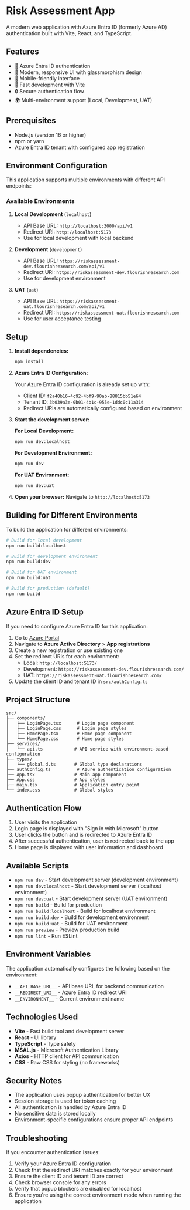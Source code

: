 # Risk Assessment App

A modern web application with Azure Entra ID (formerly Azure AD) authentication built with Vite, React, and TypeScript.

## Features

- 🔐 Azure Entra ID authentication
- 🎨 Modern, responsive UI with glassmorphism design
- 📱 Mobile-friendly interface
- 🚀 Fast development with Vite
- 🔒 Secure authentication flow
- 🌍 Multi-environment support (Local, Development, UAT)

## Prerequisites

- Node.js (version 16 or higher)
- npm or yarn
- Azure Entra ID tenant with configured app registration

## Environment Configuration

This application supports multiple environments with different API endpoints:

### Available Environments

1. **Local Development** (`localhost`)
   - API Base URL: `http://localhost:3000/api/v1`
   - Redirect URI: `http://localhost:5173`
   - Use for local development with local backend

2. **Development** (`development`)
   - API Base URL: `https://riskassessment-dev.flourishresearch.com/api/v1`
   - Redirect URI: `https://riskassessment-dev.flourishresearch.com`
   - Use for development environment

3. **UAT** (`uat`)
   - API Base URL: `https://riskassessment-uat.flourishresearch.com/api/v1`
   - Redirect URI: `https://riskassessment-uat.flourishresearch.com`
   - Use for user acceptance testing

## Setup

1. **Install dependencies:**
   ```bash
   npm install
   ```

2. **Azure Entra ID Configuration:**
   
   Your Azure Entra ID configuration is already set up with:
   - Client ID: `f2a40b16-4c92-4bf9-90ab-88815bb51e64`
   - Tenant ID: `3b039a3e-0b01-4b1c-955e-1ddc0c11a314`
   - Redirect URIs are automatically configured based on environment

3. **Start the development server:**

   **For Local Development:**
   ```bash
   npm run dev:localhost
   ```

   **For Development Environment:**
   ```bash
   npm run dev
   ```

   **For UAT Environment:**
   ```bash
   npm run dev:uat
   ```

4. **Open your browser:**
   Navigate to `http://localhost:5173`

## Building for Different Environments

To build the application for different environments:

```bash
# Build for local development
npm run build:localhost

# Build for development environment
npm run build:dev

# Build for UAT environment
npm run build:uat

# Build for production (default)
npm run build
```

## Azure Entra ID Setup

If you need to configure Azure Entra ID for this application:

1. Go to [Azure Portal](https://portal.azure.com)
2. Navigate to **Azure Active Directory** > **App registrations**
3. Create a new registration or use existing one
4. Set the redirect URIs for each environment:
   - Local: `http://localhost:5173/`
   - Development: `https://riskassessment-dev.flourishresearch.com/`
   - UAT: `https://riskassessment-uat.flourishresearch.com/`
5. Update the client ID and tenant ID in `src/authConfig.ts`

## Project Structure

```
src/
├── components/
│   ├── LoginPage.tsx      # Login page component
│   ├── LoginPage.css      # Login page styles
│   ├── HomePage.tsx       # Home page component
│   └── HomePage.css       # Home page styles
├── services/
│   └── api.ts            # API service with environment-based configuration
├── types/
│   └── global.d.ts       # Global type declarations
├── authConfig.ts          # Azure authentication configuration
├── App.tsx               # Main app component
├── App.css               # App styles
├── main.tsx              # Application entry point
└── index.css             # Global styles
```

## Authentication Flow

1. User visits the application
2. Login page is displayed with "Sign in with Microsoft" button
3. User clicks the button and is redirected to Azure Entra ID
4. After successful authentication, user is redirected back to the app
5. Home page is displayed with user information and dashboard

## Available Scripts

- `npm run dev` - Start development server (development environment)
- `npm run dev:localhost` - Start development server (localhost environment)
- `npm run dev:uat` - Start development server (UAT environment)
- `npm run build` - Build for production
- `npm run build:localhost` - Build for localhost environment
- `npm run build:dev` - Build for development environment
- `npm run build:uat` - Build for UAT environment
- `npm run preview` - Preview production build
- `npm run lint` - Run ESLint

## Environment Variables

The application automatically configures the following based on the environment:

- `__API_BASE_URL__` - API base URL for backend communication
- `__REDIRECT_URI__` - Azure Entra ID redirect URI
- `__ENVIRONMENT__` - Current environment name

## Technologies Used

- **Vite** - Fast build tool and development server
- **React** - UI library
- **TypeScript** - Type safety
- **MSAL.js** - Microsoft Authentication Library
- **Axios** - HTTP client for API communication
- **CSS** - Raw CSS for styling (no frameworks)

## Security Notes

- The application uses popup authentication for better UX
- Session storage is used for token caching
- All authentication is handled by Azure Entra ID
- No sensitive data is stored locally
- Environment-specific configurations ensure proper API endpoints

## Troubleshooting

If you encounter authentication issues:

1. Verify your Azure Entra ID configuration
2. Check that the redirect URI matches exactly for your environment
3. Ensure the client ID and tenant ID are correct
4. Check browser console for any errors
5. Verify that popup blockers are disabled for localhost
6. Ensure you're using the correct environment mode when running the application 